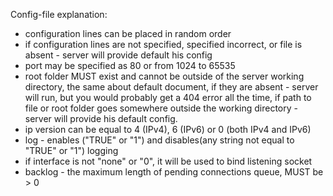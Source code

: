 Config-file explanation:
* configuration lines can be placed in random order
* if configuration lines are not specified, specified incorrect,
  or file is absent - server will provide default his config
* port may be specified as 80 or from 1024 to 65535
* root folder MUST exist and cannot be outside of the server 
  working directory, the same about default document, if they
  are absent - server will run, but you would probably get a 
  404 error all the time, if path to file or root folder goes
  somewhere outside the working directory - server will provide
  his default config.
* ip version can be equal to 4 (IPv4), 6 (IPv6) or 0 (both IPv4
  and IPv6)
* log - enables ("TRUE" or "1") and disables(any string not equal
  to "TRUE" or "1") logging
* if interface is not "none" or "0", it will be used to bind listening
  socket
* backlog - the maximum length of pending connections queue, MUST be > 0
